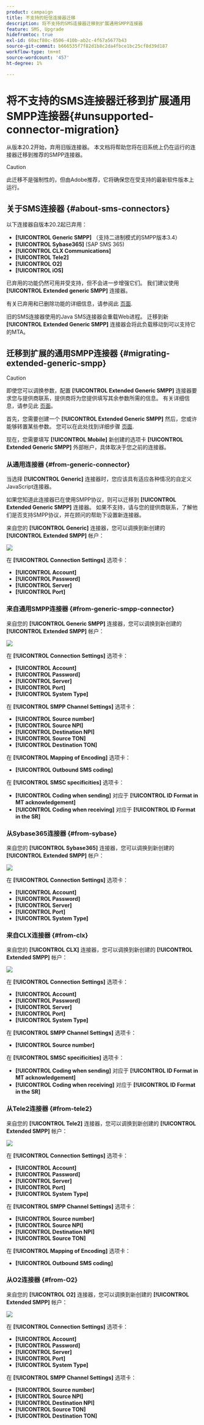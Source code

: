 ```yaml
---
product: campaign
title: 不支持的短信连接器迁移
description: 将不支持的SMS连接器迁移到扩展通用SMPP连接器
feature: SMS, Upgrade
hidefromtoc: true
exl-id: 60acf80c-8506-410b-ab2c-4f67a5677b43
source-git-commit: b666535f7f82d1b8c2da4fbce1bc25cf8d39d187
workflow-type: tm+mt
source-wordcount: '457'
ht-degree: 1%

---
```


# 将不支持的SMS连接器迁移到扩展通用SMPP连接器{#unsupported-connector-migration}



从版本20.2开始，弃用旧版连接器。 本文档将帮助您将在旧系统上仍在运行的连接器迁移到推荐的SMPP连接器。

>[!CAUTION]
>
>此迁移不是强制性的，但由Adobe推荐，它将确保您在受支持的最新软件版本上运行。

## 关于SMS连接器 {#about-sms-connectors}

以下连接器自版本20.2起已弃用：

* **[!UICONTROL Generic SMPP]** （支持二进制模式的SMPP版本3.4）
* **[!UICONTROL Sybase365]** (SAP SMS 365)
* **[!UICONTROL CLX Communications]**
* **[!UICONTROL Tele2]**
* **[!UICONTROL O2]**
* **[!UICONTROL iOS]**

已弃用的功能仍然可用并受支持，但不会进一步增强它们。 我们建议使用 **[!UICONTROL Extended generic SMPP]** 连接器。

有关已弃用和已删除功能的详细信息，请参阅此 [页面](../../rn/using/deprecated-features.md).

旧的SMS连接器使用的Java SMS连接器会重载Web进程。 迁移到新 **[!UICONTROL Extended Generic SMPP]** 连接器会将此负载移动到可以支持它的MTA。

## 迁移到扩展的通用SMPP连接器 {#migrating-extended-generic-smpp}

>[!CAUTION]
>
>即使您可以调换参数，配置 **[!UICONTROL Extended Generic SMPP]** 连接器要求您与提供商联系，提供商将为您提供填写其余参数所需的信息。 有关详细信息，请参见此 [ 页面](sms-protocol.md)。

首先，您需要创建一个 **[!UICONTROL Extended Generic SMPP]** 然后，您或许能够转置某些参数。 您可以在此处找到详细步骤 [页面](sms-set-up.md#creating-an-smpp-external-account).

现在，您需要填写 **[!UICONTROL Mobile]** 新创建的选项卡 **[!UICONTROL Extended Generic SMPP]** 外部帐户，具体取决于您之前的连接器。

### 从通用连接器 {#from-generic-connector}

当选择 **[!UICONTROL Generic]** 连接器时，您应该具有适应各种情况的自定义JavaScript连接器。

如果您知道此连接器已在使用SMPP协议，则可以迁移到 **[!UICONTROL Extended Generic SMPP]** 连接器。 如果不支持，请与您的提供商联系，了解他们是否支持SMPP协议，并在顾问的帮助下设置新连接器。

来自您的 **[!UICONTROL Generic]** 连接器，您可以调换到新创建的 **[!UICONTROL Extended SMPP]** 帐户：

![](assets/smpp_generic.png)

在 **[!UICONTROL Connection Settings]** 选项卡：

* **[!UICONTROL Account]**
* **[!UICONTROL Password]**
* **[!UICONTROL Server]**
* **[!UICONTROL Port]**

### 来自通用SMPP连接器 {#from-generic-smpp-connector}

来自您的 **[!UICONTROL Generic SMPP]** 连接器，您可以调换到新创建的 **[!UICONTROL Extended SMPP]** 帐户：

![](assets/smpp_generic_2.png)

在 **[!UICONTROL Connection Settings]** 选项卡：

* **[!UICONTROL Account]**
* **[!UICONTROL Password]**
* **[!UICONTROL Server]**
* **[!UICONTROL Port]**
* **[!UICONTROL System Type]**

在 **[!UICONTROL SMPP Channel Settings]** 选项卡：

* **[!UICONTROL Source number]**
* **[!UICONTROL Source NPI]**
* **[!UICONTROL Destination NPI]**
* **[!UICONTROL Source TON]**
* **[!UICONTROL Destination TON]**

在 **[!UICONTROL Mapping of Encoding]** 选项卡：

* **[!UICONTROL Outbound SMS coding]**

在 **[!UICONTROL SMSC specificities]** 选项卡：

* **[!UICONTROL Coding when sending]** 对应于 **[!UICONTROL ID Format in MT acknowledgement]**
* **[!UICONTROL Coding when receiving]** 对应于 **[!UICONTROL ID Format in the SR]**

### 从Sybase365连接器 {#from-sybase}

来自您的 **[!UICONTROL Sybase365]** 连接器，您可以调换到新创建的 **[!UICONTROL Extended SMPP]** 帐户：

![](assets/smpp_3.png)

在 **[!UICONTROL Connection Settings]** 选项卡：

* **[!UICONTROL Account]**
* **[!UICONTROL Password]**
* **[!UICONTROL Server]**
* **[!UICONTROL Port]**
* **[!UICONTROL System Type]**

### 来自CLX连接器 {#from-clx}

来自您的 **[!UICONTROL CLX]** 连接器，您可以调换到新创建的 **[!UICONTROL Extended SMPP]** 帐户：

![](assets/smpp_4.png)

在 **[!UICONTROL Connection Settings]** 选项卡：

* **[!UICONTROL Account]**
* **[!UICONTROL Password]**
* **[!UICONTROL Server]**
* **[!UICONTROL Port]**
* **[!UICONTROL System Type]**

在 **[!UICONTROL SMPP Channel Settings]** 选项卡：

* **[!UICONTROL Source number]**

在 **[!UICONTROL SMSC specificities]** 选项卡：

* **[!UICONTROL Coding when sending]** 对应于 **[!UICONTROL ID Format in MT acknowledgement]**
* **[!UICONTROL Coding when receiving]** 对应于 **[!UICONTROL ID Format in the SR]**

### 从Tele2连接器 {#from-tele2}

来自您的 **[!UICONTROL Tele2]** 连接器，您可以调换到新创建的 **[!UICONTROL Extended SMPP]** 帐户：

![](assets/smpp_6.png)

在 **[!UICONTROL Connection Settings]** 选项卡：

* **[!UICONTROL Account]**
* **[!UICONTROL Password]**
* **[!UICONTROL Server]**
* **[!UICONTROL Port]**
* **[!UICONTROL System Type]**

在 **[!UICONTROL SMPP Channel Settings]** 选项卡：

* **[!UICONTROL Source number]**
* **[!UICONTROL Source NPI]**
* **[!UICONTROL Destination NPI]**
* **[!UICONTROL Source TON]**

在 **[!UICONTROL Mapping of Encoding]** 选项卡：

* **[!UICONTROL Outbound SMS coding]**

### 从O2连接器 {#from-O2}

来自您的 **[!UICONTROL O2]** 连接器，您可以调换到新创建的 **[!UICONTROL Extended SMPP]** 帐户：

![](assets/smpp_5.png)

在 **[!UICONTROL Connection Settings]** 选项卡：

* **[!UICONTROL Account]**
* **[!UICONTROL Password]**
* **[!UICONTROL Server]**
* **[!UICONTROL Port]**
* **[!UICONTROL System Type]**

在 **[!UICONTROL SMPP Channel Settings]** 选项卡：

* **[!UICONTROL Source number]**
* **[!UICONTROL Source NPI]**
* **[!UICONTROL Destination NPI]**
* **[!UICONTROL Source TON]**
* **[!UICONTROL Destination TON]**
